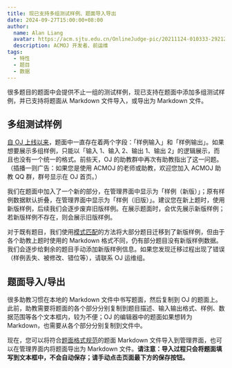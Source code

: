 ```yaml
---
title: 现已支持多组测试样例、题面导入导出
date: 2024-09-27T15:00:00+08:00
author:
  name: Alan Liang
  avatar: https://acm.sjtu.edu.cn/OnlineJudge-pic/20211124-010333-292122.png
  description: ACMOJ 开发者、前运维
tags:
  - 特性
  - 题目
  - 数据
---
```


很多题目的题面中会提供不止一组的测试样例，现已支持在题面中添加多组测试样例，并已支持将题面从 Markdown 文件导入，或导出为 Markdown 文件。

<!--more-->

## 多组测试样例

[自 OJ 上线以来][v0]，题面中一直存在着两个字段：「样例输入」和「样例输出」。如果想要展示多组样例，只能以「输入 1、输入 2、输出 1、输出 2」的逻辑展示，而且也没有一个统一的格式。前些天，OJ 的助教群中再次有助教指出了这一问题。（插播一则广告：如果您是使用 ACMOJ 的老师或助教，欢迎您加入 ACMOJ 助教 QQ 群，群号显示在 OJ 首页。）

[v0]: https://github.com/ACMClassOJ/TesutoHime/commit/a71cd47272afce3eecb49a0d7bb2e7b1af38ce6d#diff-5781b4ca165abc96fa544b38d2f062529cf48a46b303d813430b02bd58ad0bb3R13

我们在题面中加入了一个新的部分，在管理界面中显示为「样例（新版）」；原有样例数据默认折叠，在管理界面中显示为「样例（旧版）」。建议您在新上题时，使用新版样例，后续我们会逐步废弃旧版样例。在展示题面时，会优先展示新版样例；若新版样例不存在，则会展示旧版样例。

对于既有题目，我们使用[模式匹配][pattern]的方法将大部分题目迁移到了新版样例，但由于各个助教上题时使用的 Markdown 格式不同，仍有部分题目没有新版样例数据。我们会逐步给剩余的题目手动添加新版样例信息。如果您发现迁移过程出现了错误（样例丢失、被修改、错位等），请联系 OJ 运维组。

[pattern]: https://github.com/ACMClassOJ/TesutoHime/blob/6750700f1a7b0e7c4e72af21d1d74b82965548c3/scripts/migrations/migrate_examples.py

## 题面导入/导出

很多助教习惯在本地的 Markdown 文件中书写题面，然后复制到 OJ 的题面上。此前，助教需要将题面的各个部分分别复制到题目描述、输入输出格式、样例、数据范围等各个文本框内，较为不便；OJ 的编辑器中的题面如果想转为 Markdown，也需要从各个部分分别复制到文件中。

现在，您可以将符合[题面格式规范][probfmt]的题面 Markdown 文件导入到管理界面，也可以在管理界面内将题面导出为 Markdown 文件。**请注意：导入过程只会将题面填写到文本框中，不会自动保存；请手动点击页面最下方的保存按钮。**

[probfmt]: https://acm.sjtu.edu.cn/OnlineJudge/help/admin/problem-format
